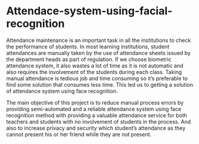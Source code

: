 # Attendace-system-using-facial-recognition

Attendance maintenance is an important task in all the institutions to check the performance of students. In most learning institutions, student attendances are manually taken by the use of attendance sheets issued by the department heads as part of regulation. If we choose biometric attendance system, it also wastes a lot of time as it is not automatic and also requires the involvement of the students during each class. Taking manual attendance is tedious job and time consuming so it’s preferable to find some solution that consumes less time. This led us to getting a solution of attendance system using face recognition.

The main objective of this project is to reduce manual process errors by providing semi-automated and a reliable attendance system using face recognition method with providing a valuable attendance service for both teachers and students with no involvement of students in the process. And also to increase privacy and security which student’s attendance as they cannot present his or her friend while they are not present.
